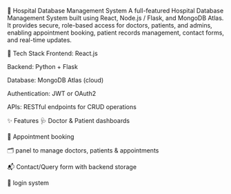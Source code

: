 🏥 Hospital Database Management System
A full-featured Hospital Database Management System built using React, Node.js / Flask, and MongoDB Atlas. It provides secure, role-based access for doctors, patients, and admins, enabling appointment booking, patient records management, contact forms, and real-time updates.

🔧 Tech Stack
Frontend: React.js

Backend:  Python + Flask

Database: MongoDB Atlas (cloud)

Authentication: JWT or OAuth2

APIs: RESTful endpoints for CRUD operations

✨ Features
🩺 Doctor & Patient dashboards

📅 Appointment booking 

🗂️ panel to manage doctors, patients & appointments

📬 Contact/Query form with backend storage

🔐 login system
